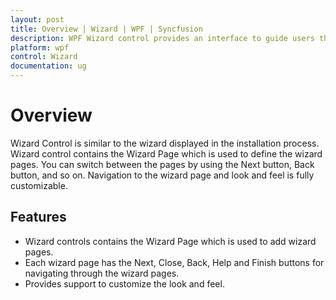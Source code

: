 ```yaml
---
layout: post
title: Overview | Wizard | WPF | Syncfusion
description: WPF Wizard control provides an interface to guide users through a step-by-step process, similar to multi-step wizards in the installation process.
platform: wpf
control: Wizard
documentation: ug
---
```


# Overview

Wizard Control is similar to the wizard displayed in the installation process. Wizard control contains the Wizard Page which is used to define the wizard pages. You can switch between the pages by using the Next button, Back button, and so on. Navigation to the wizard page and look and feel is fully customizable.

## Features

* Wizard controls contains the Wizard Page which is used to add wizard pages.
* Each wizard page has the Next, Close, Back, Help and Finish buttons for navigating through the wizard pages.
* Provides support to customize the look and feel.



